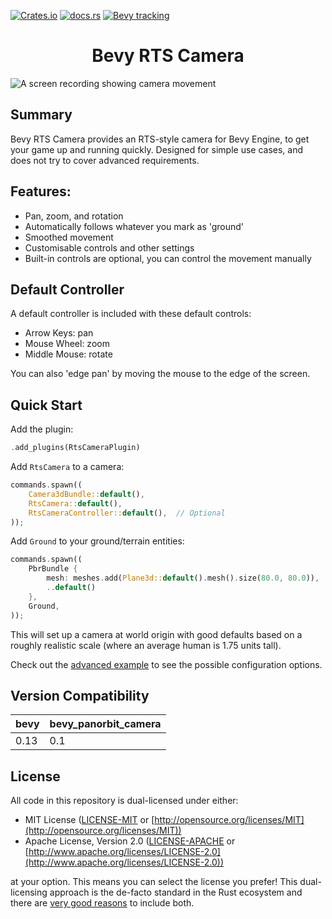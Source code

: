 [![Crates.io](https://img.shields.io/crates/v/bevy_rts_camera)](https://crates.io/crates/bevy_rts_camera)
[![docs.rs](https://docs.rs/bevy_rts_camera/badge.svg)](https://docs.rs/bevy_rts_camera)
[![Bevy tracking](https://img.shields.io/badge/Bevy%20tracking-released%20version-lightblue)](https://github.com/bevyengine/bevy/blob/main/docs/plugins_guidelines.md#main-branch-tracking)

<div style="text-align: center">
  <h1>Bevy RTS Camera</h1>
</div>

![A screen recording showing camera movement](assets/demo.gif "Demo of bevy_rts_camera")

## Summary

Bevy RTS Camera provides an RTS-style camera for Bevy Engine, to get your game up and running quickly. Designed for
simple use cases, and does not try to cover advanced requirements.

## Features:

- Pan, zoom, and rotation
- Automatically follows whatever you mark as 'ground'
- Smoothed movement
- Customisable controls and other settings
- Built-in controls are optional, you can control the movement manually

## Default Controller

A default controller is included with these default controls:

- Arrow Keys: pan
- Mouse Wheel: zoom
- Middle Mouse: rotate

You can also 'edge pan' by moving the mouse to the edge of the screen.

## Quick Start

Add the plugin:

```rust ignore
.add_plugins(RtsCameraPlugin)
```

Add `RtsCamera` to a camera:

```rust ignore
commands.spawn((
    Camera3dBundle::default(),
    RtsCamera::default(),
    RtsCameraController::default(),  // Optional
));
```

Add `Ground` to your ground/terrain entities:

```rust ignore
commands.spawn((
    PbrBundle {
        mesh: meshes.add(Plane3d::default().mesh().size(80.0, 80.0)),
        ..default()
    },
    Ground,
));
```

This will set up a camera at world origin with good defaults based on a roughly realistic scale (where an average human
is 1.75 units tall).

Check out the [advanced example](https://github.com/Plonq/bevy_panorbit_camera/tree/master/examples/advanced.rs) to see
the possible configuration options.

## Version Compatibility

| bevy | bevy_panorbit_camera |
|------|----------------------|
| 0.13 | 0.1                  |

## License

All code in this repository is dual-licensed under either:

* MIT License ([LICENSE-MIT](LICENSE-MIT) or [http://opensource.org/licenses/MIT](http://opensource.org/licenses/MIT))
* Apache License, Version 2.0 ([LICENSE-APACHE](LICENSE-APACHE)
  or [http://www.apache.org/licenses/LICENSE-2.0](http://www.apache.org/licenses/LICENSE-2.0))

at your option.
This means you can select the license you prefer!
This dual-licensing approach is the de-facto standard in the Rust ecosystem and there
are [very good reasons](https://github.com/bevyengine/bevy/issues/2373) to include both.
